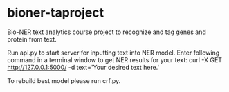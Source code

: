 # bioner-taproject
Bio-NER text analytics course project to recognize and tag genes and protein from text.

Run api.py to start server for inputting text into NER model. 
Enter following command in a terminal window to get NER results for your text:
curl -X GET http://127.0.0.1:5000/ -d text='Your desired text here.'


To rebuild best model please run crf.py.